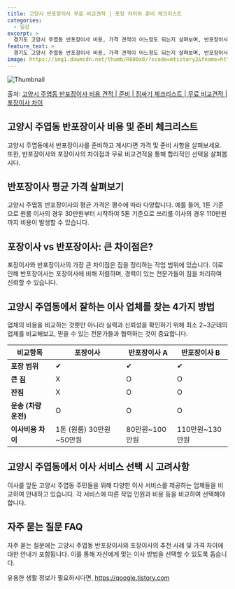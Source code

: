 ```yaml
---
title: 고양시 반포장이사 무료 비교견적 | 포장 차이와 준비 체크리스트
categories:
  - 일상
excerpt: >
  경기도 고양시 주엽동 반포장이사 비용, 가격 견적이 어느정도 되는지 살펴보며, 반포장이사를 준비함에 있어 짐싸기 준비 체크리스트가 무엇인지 보겠습니다. 마지막으로 포장이사와 차이점을 통해 무료 비교견적으로 어떤 것이 더 합리적인 선택인지 공유 드립니다.고양시 주엽동 포장이사 견적 샘플 보기 👈 클릭고양시 주엽동 포장이사 가격 살펴보기 👈 클릭고양시 주엽동 반포장이사 평균 이사 비용평수고양시 주엽동 평균 이사 비용원룸 이사9평 이하 (1톤)30만원~투룸/쓰리룸 이사16평 ~ 20평 (2.5톤)80만원~쓰리룸 이사21평 (5톤) ~110만원~우리집 무료 이사견적 받기 👈 클릭포장 vs 반포장: 큰 차이점은?포장이사와 반포장이사의 가장 큰 차이점은 짐을 정리하는 작업 범위에 있습니다.포장이사는 큰 짐부터..
feature_text: >
  경기도 고양시 주엽동 반포장이사 비용, 가격 견적이 어느정도 되는지 살펴보며, 반포장이사를 준비함에 있어 짐싸기 준비 체크리스트가 무엇인지 보겠습니다. 마지막으로 포장이사와 차이점을 통해 무료 비교견적으로 어떤 것이 더 합리적인 선택인지 공유 드립니다.고양시 주엽동 포장이사 견적 샘플 보기 👈 클릭고양시 주엽동 포장이사 가격 살펴보기 👈 클릭고양시 주엽동 반포장이사 평균 이사 비용평수고양시 주엽동 평균 이사 비용원룸 이사9평 이하 (1톤)30만원~투룸/쓰리룸 이사16평 ~ 20평 (2.5톤)80만원~쓰리룸 이사21평 (5톤) ~110만원~우리집 무료 이사견적 받기 👈 클릭포장 vs 반포장: 큰 차이점은?포장이사와 반포장이사의 가장 큰 차이점은 짐을 정리하는 작업 범위에 있습니다.포장이사는 큰 짐부터..
image: https://img1.daumcdn.net/thumb/R800x0/?scode=mtistory2&fname=https%3A%2F%2Fblog.kakaocdn.net%2Fdn%2FKAt1v%2FbtsHas23sTS%2FX4TI1U9xA7TtEax77jKJ8K%2Fimg.webp
---
```


![Thumbnail](https://img1.daumcdn.net/thumb/R800x0/?scode=mtistory2&fname=https%3A%2F%2Fblog.kakaocdn.net%2Fdn%2FKAt1v%2FbtsHas23sTS%2FX4TI1U9xA7TtEax77jKJ8K%2Fimg.webp)

<p>출처: <a href="https://qoogle.tistory.com/8994" rel="dofollow">고양시 주엽동 반포장이사 비용 견적 | 준비 | 짐싸기 체크리스트 | 무료 비교견적 | 포장이사 차이</a> </p>

## 고양시 주엽동 반포장이사 비용 및 준비 체크리스트

고양시 주엽동에서 반포장이사를 준비하고 계시다면 가격 및 준비 사항을 살펴보세요. 또한, 반포장이사와 포장이사의 차이점과 무료 비교견적을
통해 합리적인 선택을 살펴봅시다.

## 반포장이사 평균 가격 살펴보기

고양시 주엽동 반포장이사의 평균 가격은 평수에 따라 다양합니다. 예를 들어, 1톤 기준으로 원룸 이사의 경우 30만원부터 시작하여 5톤
기준으로 쓰리룸 이사의 경우 110만원까지 비용이 발생할 수 있습니다.

## 포장이사 vs 반포장이사: 큰 차이점은?

포장이사와 반포장이사의 가장 큰 차이점은 짐을 정리하는 작업 범위에 있습니다. 이로 인해 반포장이사는 포장이사에 비해 저렴하며, 경력이 있는
전문가들이 짐을 처리하여 신뢰할 수 있습니다.

## 고양시 주엽동에서 잘하는 이사 업체를 찾는 4가지 방법

업체의 비용을 비교하는 것뿐만 아니라 실력과 신뢰성을 확인하기 위해 최소 2~3군데의 업체를 비교해보고, 믿을 수 있는 전문가들과 협력하는
것이 중요합니다.

**비교항목** | **포장이사** | **반포장이사 A** | **반포장이사 B**  
---|---|---|---  
**포장 범위** | ✔ | ✔ | ✔  
**큰 짐** | X | O | O  
**잔짐** | X | O | O  
**운송 (차량 운전)** | O | O | O  
**이사비용 차이** | 1톤 (원룸) 30만원~50만원 | 80만원~100만원 | 110만원~130만원  
  
## 고양시 주엽동에서 이사 서비스 선택 시 고려사항

이사를 앞둔 고양시 주엽동 주민들을 위해 다양한 이사 서비스를 제공하는 업체들을 비교하여 안내하고 있습니다. 각 서비스에 따른 작업 인원과
비용 등을 비교하여 선택해야 합니다.

## 자주 묻는 질문 FAQ

자주 묻는 질문에는 고양시 주엽동 반포장이사와 포장이사의 추천 사례 및 가격 차이에 대한 안내가 포함됩니다. 이를 통해 자신에게 맞는 이사
방법을 선택할 수 있도록 돕습니다.

 

유용한 생활 정보가 필요하시다면, <a href="https://qoogle.tistory.com" rel="dofollow">https://qoogle.tistory.com</a>


